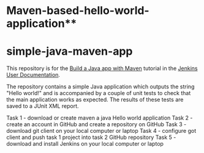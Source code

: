 # Maven-based-hello-world-application**
# simple-java-maven-app

This repository is for the
[Build a Java app with Maven](https://jenkins.io/doc/tutorials/build-a-java-app-with-maven/)
tutorial in the [Jenkins User Documentation](https://jenkins.io/doc/).

The repository contains a simple Java application which outputs the string
"Hello world!" and is accompanied by a couple of unit tests to check that the
main application works as expected. The results of these tests are saved to a
JUnit XML report.

Task 1 - download or create maven a java Hello world application
Task 2 - create an account in GitHub and create a repository on GitHub
Task 3 - download git client on your local computer or laptop
Task 4 - configure got client and push task 1 project into task 2 GitHub repository
Task 5 - download and install Jenkins on your local computer or laptop
